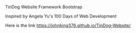 TinDog Website
Framework
Bootstrap

Inspired by Angela Yu's 100 Days of Web Development


Here is the link
https://johnking376.github.io/TinDog-Website/
